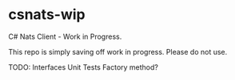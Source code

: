 # csnats-wip
C# Nats Client - Work in Progress.

This repo is simply saving off work in progress.  Please do not use.

TODO: 
Interfaces
Unit Tests
Factory method?

